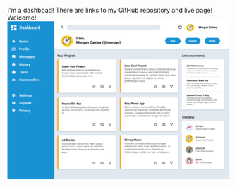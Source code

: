 I'm a dashboad! There are links to my GitHub repository and live page! Welcome!
![design file](img/dashboard-project.png)
